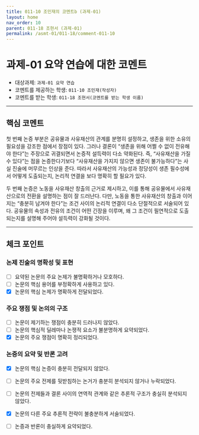 ```yaml
---
title: 011-10 조민재의 코멘트b (과제-01) 
layout: home
nav_order: 10
parent: 011-18 조현서 (과제-01)
permalink: /asmt-01/011-18/comment-011-10
---
```


# 과제-01 요약 연습에 대한 코멘트

- 대상과제: `과제-01 요약 연습`
- 코멘트를 제공하는 학생: `011-10 조민재(작성자)` 
- 코멘트를 받는 학생: `011-18 조현서(코멘트를 받는 학생 이름)` 

---

## 핵심 코멘트

첫 번째 논증 부분은 공유물과 사유재산의 관계를 분명히 설정하고, 생존을 위한 소유의 필요성을 강조한 점에서 장점이 있다. 그러나 결론이 “생존을 위해 어쩔 수 없이 전유해야 한다”는 주장으로 귀결되면서 논증적 설득력이 다소 약화된다. 즉, “사유재산을 가질 수 있다”는 점을 논증한다기보다 “사유재산을 가지지 않으면 생존이 불가능하다”는 사실 진술에 머무르는 인상을 준다. 따라서 사유재산의 가능성과 정당성이 생존 필수성에서 어떻게 도출되는지, 논리적 연결을 보다 명확히 할 필요가 있다.

두 번째 논증은 노동을 사유재산 창출의 근거로 제시하고, 이를 통해 공유물에서 사유재산으로의 전환을 설명하는 점이 잘 드러난다. 다만, 노동을 통한 사유재산의 창출과 이어지는 “충분히 남겨야 한다”는 조건 사이의 논리적 연결이 다소 단절적으로 서술되어 있다. 공유물의 속성과 전유의 조건이 어떤 긴장을 이루며, 왜 그 조건이 필연적으로 도출되는지를 설명해 주어야 설득력이 강화될 것이다.

---

## 체크 포인트

### 논제 진술의 명확성 및 표현  
- [ ] 요약된 논문의 주요 논제가 불명확하거나 모호하다.  
- [ ] 논문의 핵심 용어를 부정확하게 사용하고 있다.  
- [x] 논문의 핵심 논제가 명확하게 전달되었다.  

### 주요 쟁점 및 논의의 구조  
- [ ] 논문이 제기하는 쟁점이 충분히 드러나지 않았다.  
- [ ] 논문의 핵심적 딜레마나 논쟁적 요소가 불분명하게 요약되었다.  
- [x] 논문의 주요 쟁점이 명확히 정리되었다.  

### 논증의 요약 및 반론 고려  
- [x] 논문의 핵심 논증이 충분히 전달되지 않았다.  
- [ ] 논문의 주요 전제를 뒷받침하는 논거가 충분히 분석되지 않거나 누락되었다.  
- [ ] 논문의 전제들과 결론 사이의 연역적 관계와 같은 추론적 구조가 충실히 분석되지 않았다.  
- [x] 논문의 다른 주요 추론적 전략이 불충분하게 서술되었다.
- [ ] 논증과 반론이 충실하게 요약되었다. 





